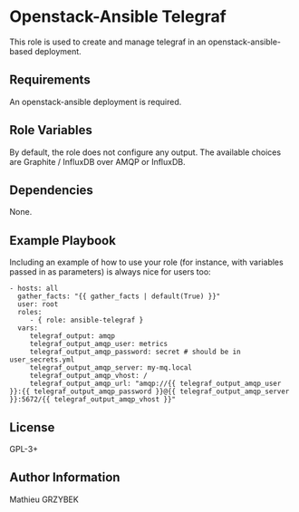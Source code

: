 Openstack-Ansible Telegraf
==========================

This role is used to create and manage telegraf in an openstack-ansible-based deployment.

Requirements
------------

An openstack-ansible deployment is required.

Role Variables
--------------

By default, the role does not configure any output. The available choices are Graphite / InfluxDB over AMQP or InfluxDB.

Dependencies
------------

None.

Example Playbook
----------------

Including an example of how to use your role (for instance, with variables passed in as parameters) is always nice for users too:

    - hosts: all
      gather_facts: "{{ gather_facts | default(True) }}"
      user: root
      roles:
         - { role: ansible-telegraf }
      vars:
         telegraf_output: amqp
         telegraf_output_amqp_user: metrics
         telegraf_output_amqp_password: secret # should be in user_secrets.yml
         telegraf_output_amqp_server: my-mq.local
         telegraf_output_amqp_vhost: /
         telegraf_output_amqp_url: "amqp://{{ telegraf_output_amqp_user }}:{{ telegraf_output_amqp_password }}@{{ telegraf_output_amqp_server }}:5672/{{ telegraf_output_amqp_vhost }}"

License
-------

GPL-3+

Author Information
------------------

Mathieu GRZYBEK

